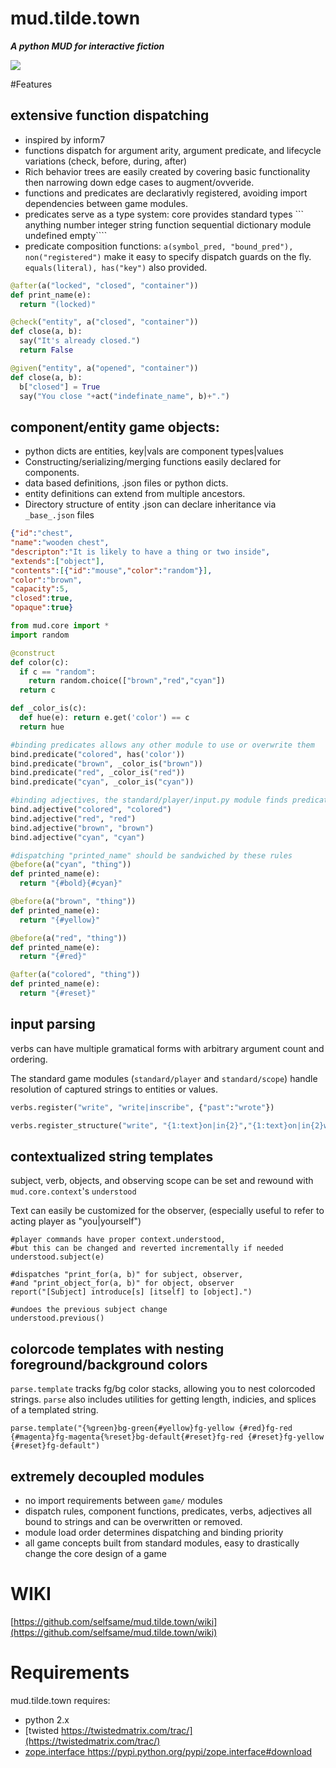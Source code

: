 mud.tilde.town
==============

***A python MUD for interactive fiction***

![](http://www.selfsamegames.com/screens/showoff.png)



#Features

## extensive function dispatching
* inspired by inform7
* functions dispatch for argument arity, argument predicate, and lifecycle variations (check, before, during, after)
* Rich behavior trees are easily created by covering basic functionality then narrowing down edge cases to augment/ovveride.
* functions and predicates are declarativly registered, avoiding import dependencies between game modules.
* predicates serve as a type system: core provides standard types ``` anything number integer string function sequential dictionary module undefined empty````
* predicate composition functions: ```a(symbol_pred, "bound_pred"), non("registered")``` make it easy to specify dispatch guards on the fly. ```equals(literal), has("key")``` also provided.


```python
@after(a("locked", "closed", "container"))
def print_name(e):
  return "(locked)"

@check("entity", a("closed", "container"))
def close(a, b):
  say("It's already closed.")
  return False

@given("entity", a("opened", "container"))
def close(a, b):
  b["closed"] = True
  say("You close "+act("indefinate_name", b)+".")
```

## component/entity game objects:
* python dicts are entities, key|vals are component types|values
* Constructing/serializing/merging functions easily declared for components.
* data based definitions, .json files or python dicts.
* entity definitions can extend from multiple ancestors.
* Directory structure of entity .json can declare inheritance via ```_base_.json``` files


```json
{"id":"chest",
"name":"wooden chest",
"descripton":"It is likely to have a thing or two inside",
"extends":["object"],
"contents":[{"id":"mouse","color":"random"}],
"color":"brown",
"capacity":5,
"closed":true,
"opaque":true}
```

```python
from mud.core import *
import random

@construct
def color(c):
  if c == "random":
    return random.choice(["brown","red","cyan"])
  return c

def _color_is(c): 
  def hue(e): return e.get('color') == c
  return hue

#binding predicates allows any other module to use or overwrite them
bind.predicate("colored", has('color'))
bind.predicate("brown", _color_is("brown"))
bind.predicate("red", _color_is("red"))
bind.predicate("cyan", _color_is("cyan"))

#binding adjectives, the standard/player/input.py module finds predicates from adjective strings to filter matches
bind.adjective("colored", "colored")
bind.adjective("red", "red")
bind.adjective("brown", "brown")
bind.adjective("cyan", "cyan")

#dispatching "printed_name" should be sandwiched by these rules
@before(a("cyan", "thing"))
def printed_name(e):
  return "{#bold}{#cyan}"

@before(a("brown", "thing"))
def printed_name(e):
  return "{#yellow}"

@before(a("red", "thing"))
def printed_name(e):
  return "{#red}"

@after(a("colored", "thing"))
def printed_name(e):
  return "{#reset}"

```

## input parsing

verbs can have multiple gramatical forms with arbitrary argument count and ordering.

The standard game modules (```standard/player``` and ```standard/scope```) handle resolution of captured strings to entities or values.

```python
verbs.register("write", "write|inscribe", {"past":"wrote"})

verbs.register_structure("write", "{1:text}on|in{2}","{1:text}on|in{2}with|using{3}")
```

## contextualized string templates
subject, verb, objects, and observing scope can be set and rewound with ```mud.core.context```'s ```understood```

Text can easily be customized for the observer, (especially useful to refer to acting player as "you|yourself")
```
#player commands have proper context.understood, 
#but this can be changed and reverted incrementally if needed
understood.subject(e)

#dispatches "print_for(a, b)" for subject, observer, 
#and "print_object_for(a, b)" for object, observer
report("[Subject] introduce[s] [itself] to [object].")

#undoes the previous subject change 
understood.previous()
```

## colorcode templates with nesting foreground/background colors
```parse.template``` tracks fg/bg color stacks, allowing you to nest colorcoded strings. ```parse``` also includes utilities for getting length, indicies, and splices of a templated string.
```
parse.template("{%green}bg-green{#yellow}fg-yellow {#red}fg-red {#magenta}fg-magenta{%reset}bg-default{#reset}fg-red {#reset}fg-yellow {#reset}fg-default")
```

## extremely decoupled modules
* no import requirements between ```game/``` modules
* dispatch rules, component functions, predicates, verbs, adjectives all bound to strings and can be overwritten or removed.
* module load order determines dispatching and binding priority
* all game concepts built from standard modules, easy to drastically change the core design of a game




WIKI
======
[https://github.com/selfsame/mud.tilde.town/wiki](https://github.com/selfsame/mud.tilde.town/wiki)


Requirements
================
mud.tilde.town requires: 
* python 2.x
* [twisted https://twistedmatrix.com/trac/](https://twistedmatrix.com/trac/)
* [zope.interface https://pypi.python.org/pypi/zope.interface#download
](https://pypi.python.org/pypi/zope.interface#download)


